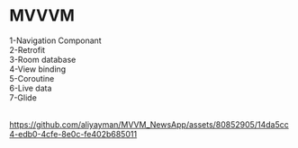 <h1> MVVVM </h1> 
1-Navigation Componant <br>
2-Retrofit<br>
3-Room database<br>
4-View binding<br>
5-Coroutine<br>
6-Live data<br>
7-Glide<br> <br>

https://github.com/aliyayman/MVVM_NewsApp/assets/80852905/14da5cc4-edb0-4cfe-8e0c-fe402b685011
